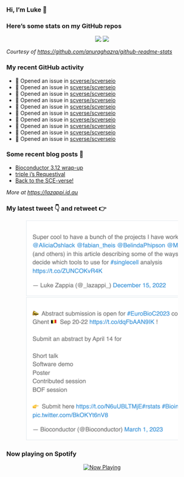 
<!-- README.md is generated from README.Rmd. Please edit that file -->

### Hi, I’m Luke 👋

<!--
**lazappi/lazappi** is a ✨ _special_ ✨ repository because its `README.md` (this file) appears on your GitHub profile.

Here are some ideas to get you started:

- 🔭 I’m currently working on ...
- 🌱 I’m currently learning ...
- 👯 I’m looking to collaborate on ...
- 🤔 I’m looking for help with ...
- 💬 Ask me about ...
- 📫 How to reach me: ...
- 😄 Pronouns: ...
- ⚡ Fun fact: ...
-->

### Here’s some stats on my GitHub repos

<p align="center">

<img src="https://github-readme-stats.vercel.app/api?username=lazappi&count_private=true&show_icons=true&theme=buefy&hide_title=True">
<img src="https://github-readme-stats.vercel.app/api/top-langs/?username=lazappi&hide=html&theme=buefy&layout=compact">

</p>

*Courtesy of <https://github.com/anuraghazra/github-readme-stats>*

### My recent GitHub activity

  - 🤔 Opened an issue in
    [scverse/scverseio](https://github.com/scverse/scverseio)
  - 🤔 Opened an issue in
    [scverse/scverseio](https://github.com/scverse/scverseio)
  - 🤔 Opened an issue in
    [scverse/scverseio](https://github.com/scverse/scverseio)
  - 🤔 Opened an issue in
    [scverse/scverseio](https://github.com/scverse/scverseio)
  - 🤔 Opened an issue in
    [scverse/scverseio](https://github.com/scverse/scverseio)
  - 🤔 Opened an issue in
    [scverse/scverseio](https://github.com/scverse/scverseio)
  - 🤔 Opened an issue in
    [scverse/scverseio](https://github.com/scverse/scverseio)
  - 🤔 Opened an issue in
    [scverse/scverseio](https://github.com/scverse/scverseio)
  - 🤔 Opened an issue in
    [scverse/scverseio](https://github.com/scverse/scverseio)
  - 🤔 Opened an issue in
    [scverse/scverseio](https://github.com/scverse/scverseio)

### Some recent blog posts 📝

  - [Bioconductor 3.12
    wrap-up](https://lazappi.id.au/posts/2020-10-30-bioconductor-3-12-wrap-up/index.html)
  - [triple j’s
    Requestival](https://lazappi.id.au/posts/2020-07-11-requestival/index.html)
  - [Back to the
    SCE-verse\!](https://lazappi.id.au/posts/2020-05-12-back-to-the-sce-verse/index.html)

*More at <https://lazappi.id.au>*

### My latest tweet 👇 and retweet 👉


<p align="center">

<a href="https://twitter.com/_lazappi_/status/1603304759095607298">
<img src="https://github.com/lazappi/lazappi/raw/master/README_files/figure-gfm/tweets-1.png" width="400">
</a> <a href="https://twitter.com/_lazappi_/status/1631223906622226435">
<img src="https://github.com/lazappi/lazappi/raw/master/README_files/figure-gfm/tweets-2.png" width="400">
</a>

</p>

### Now playing on Spotify

<p align="center">

<a href="https://now-playing-profile.lazappi.vercel.app/now-playing?open">
<img src="https://now-playing-profile.lazappi.vercel.app/now-playing" width="256" height="64" alt="Now Playing">
</a>

</p>
